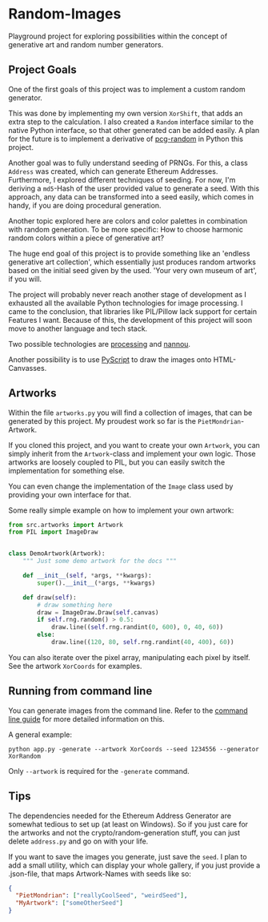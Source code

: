 # Random-Images

Playground project for exploring possibilities within the concept of generative art and random number generators.

## Project Goals

One of the first goals of this project was to implement a custom random generator.

This was done by implementing my own version `XorShift`, that adds an extra step to the calculation. I also created a 
`Random` interface similar to the native Python interface, so that other generated can be added easily. A plan for the
future is to implement a derivative of [pcg-random](https://www.pcg-random.org/) in Python this project.

Another goal was to fully understand seeding of PRNGs. For this, a class `Address` was created, which can generate
Ethereum Addresses. Furthermore, I explored different techniques of seeding. For now, I'm deriving  a `md5`-Hash of the
user provided value to generate a seed. With this approach, any data can be transformed into a seed easily, which comes
in handy, if you are doing procedural generation.

Another topic explored here are colors and color palettes in combination with random generation. To be more specific:
How to choose harmonic random colors within a piece of generative art?

The huge end goal of this project is to provide something like an 'endless generative art collection', which essentially
just produces random artworks based on the initial seed given by the used.
'Your very own museum of art', if you will.

The project will probably never reach another stage of development as I exhausted all the available Python technologies
for image processing. I came to the conclusion, that libraries like PIL/Pillow lack support for certain Features I want.
Because of this, the development of this project will soon move to another language and tech stack.

Two possible technologies are [processing](https://processing.org/) and [nannou](https://nannou.cc/). 

Another possibility is to use [PyScript](https://pyscript.net/) to draw the images onto HTML-Canvasses.

## Artworks

Within the file `artworks.py` you will find a collection of images, that can be generated by this project.
My proudest work so far is the `PietMondrian`-Artwork.

If you cloned this project, and you want to create your own `Artwork`, you can simply inherit from the `Artwork`-class
and implement your own logic. Those artworks are loosely coupled to PIL, but you can easily switch the implementation
for something else.

You can even change the implementation of the `Image` class used by providing your own interface for that.

Some really simple example on how to implement your own artwork:

```python
from src.artworks import Artwork
from PIL import ImageDraw


class DemoArtwork(Artwork):
    """ Just some demo artwork for the docs """

    def __init__(self, *args, **kwargs):
        super().__init__(*args, **kwargs)

    def draw(self):
        # draw something here
        draw = ImageDraw.Draw(self.canvas)
        if self.rng.random() > 0.5:
            draw.line((self.rng.randint(0, 600), 0, 40, 60))
        else:
            draw.line((120, 80, self.rng.randint(40, 400), 60))
```

You can also iterate over the pixel array, manipulating each pixel by itself. See the artwork `XorCoords` for examples.


## Running from command line

You can generate images from the command line. Refer to the [command line guide](./arguments.md) for more detailed
information on this.

A general example:

```shell
python app.py -generate --artwork XorCoords --seed 1234556 --generator XorRandom
```

Only `--artwork` is required for the `-generate` command.

## Tips

The dependencies needed for the Ethereum Address Generator are somewhat tedious to set up (at least on Windows).
So if you just care for the artworks and not the crypto/random-generation stuff, you can just delete `address.py` and go
on with your life.

If you want to save the images you generate, just save the `seed`. I plan to add a small utility, which can display your
whole gallery, if you just provide a .json-file, that maps Artwork-Names with seeds like so:

```json
{
  "PietMondrian": ["reallyCoolSeed", "weirdSeed"],
  "MyArtwork": ["someOtherSeed"]
}
```
